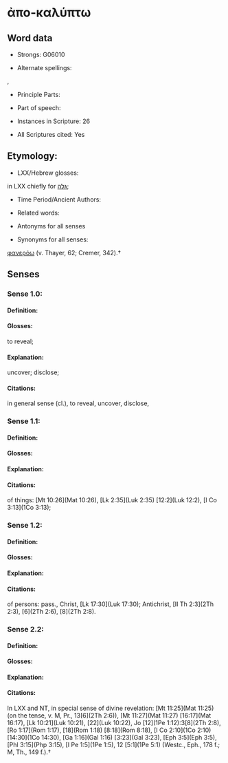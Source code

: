 # ἀπο-καλύπτω

<!-- Status: S2=NeedsEdits -->
<!-- Lexica used for edits:   -->

## Word data

* Strongs: G06010

* Alternate spellings:

,

* Principle Parts: 


* Part of speech: 


* Instances in Scripture: 26

* All Scriptures cited: Yes

## Etymology: 


* LXX/Hebrew glosses: 

in LXX chiefly for [גּלה](//en-uhl/H1540);

* Time Period/Ancient Authors: 


* Related words: 

* Antonyms for all senses

* Synonyms for all senses: 

 [φανερόω](../G53190/01.md) (v. Thayer, 62; Cremer, 342).†

## Senses 


### Sense  1.0: 

#### Definition: 

#### Glosses: 

to reveal; 

#### Explanation: 

uncover; 
disclose; 

#### Citations: 

in general sense (cl.), to reveal, uncover, disclose,

### Sense  1.1: 

#### Definition: 


#### Glosses:



#### Explanation:



#### Citations: 

of things: [Mt 10:26](Mat 10:26), [Lk 2:35](Luk 2:35) [12:2](Luk 12:2), [I Co 3:13](1Co 3:13);

### Sense  1.2: 

#### Definition: 


#### Glosses:



#### Explanation:



#### Citations: 

of persons: pass., Christ, [Lk 17:30](Luk 17:30); Antichrist, [II Th 2:3](2Th 2:3), [6](2Th 2:6), [8](2Th 2:8).

### Sense  2.2: 

#### Definition: 


#### Glosses:



#### Explanation:



#### Citations: 

In LXX and NT, in special sense of divine revelation: [Mt 11:25](Mat 11:25) (on the tense, v. M, Pr., 13[6](2Th 2:6)), [Mt 11:27](Mat 11:27) [16:17](Mat 16:17), [Lk 10:21](Luk 10:21), [22](Luk 10:22), Jo [12](1Pe 1:12):3[8](2Th 2:8), [Ro 1:17](Rom 1:17), [18](Rom 1:18) [8:18](Rom 8:18), [I Co 2:10](1Co 2:10) [14:30](1Co 14:30), [Ga 1:16](Gal 1:16) [3:23](Gal 3:23), [Eph 3:5](Eph 3:5), [Phl 3:15](Php 3:15), [I Pe 1:5](1Pe 1:5), 12 [5:1](1Pe 5:1) (Westc., Eph., 178 f.; M, Th., 149 f.).†

